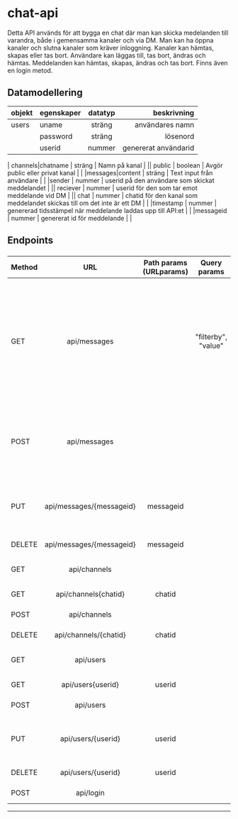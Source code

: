 # chat-api

Detta API används för att bygga en chat där man kan skicka medelanden till varandra, både i gemensamma kanaler och via DM. Man kan ha öppna kanaler och slutna kanaler som kräver inloggning. Kanaler kan hämtas, skapas eller tas bort. Användare kan läggas till, tas bort, ändras och hämtas. Meddelanden kan hämtas, skapas, ändras och tas bort. Finns även en login metod.
####


## Datamodellering
|objekt | egenskaper | datatyp | beskrivning|
|:------|:------|:---:|---:|
|users |uname | sträng | användares namn |
| |password | sträng | lösenord |
| |userid | nummer | genererat användarid |
|
channels|chatname | sträng | Namn på kanal |
|| public | boolean | Avgör public eller privat kanal |
|
|messages|content | sträng | Text input från användare |
| |sender | nummer | userid på den användare som skickat meddelandet |
|| reciever | nummer | userid för den som tar emot meddelande vid DM |
|| chat | nummer | chatid för den kanal som meddelandet skickas till om det inte är ett DM |
| |timestamp | nummer | genererad tidsstämpel när meddelande laddas upp till API:et |
| |messageid | nummer | genererat id för meddelande |
|



## Endpoints


###
| Method | URL| Path params (URLparams) | Query params | Body params |Description |
|:-----|:---:|:---:|:---:|:---:|---|
| GET | api/messages || "filterby", "value" | | Hämta meddelanden. Ange med hjälpa av query-string om det ska hämtas med värde för kanal(chat) eller DM(sender), ange kanalen eller avsändarens id ("chat-value" respektive "sender-value") enligt logiken: api/messages/?filterby=chat&value=chatValue där chatValue ersätts med din kanals id. Returnerar { "content" , "chat" , "sender" ,"timestamp" , messageid}|
| POST | api/messages | | | {"content": "sender": "chat" } eller {"content" , "sender" , "reciever" } | Skapa ett nytt meddelande, ange i body om meddelanden ska ha parameter {chat} eller {reciver} beroende på om det ska användas i en kanal eller som ett DM. "timestamp" och "messageid" genereras automatiskt vid POST |
| PUT  |  api/messages/{messageid}| messageid ||| Uppdatera ett meddelande med ett angivet {messageid}. Skicka med de parametrar som ska ändras i body. Alla parametrar utom "messageid" kan ändras.|
 |DELETE | api/messages/{messageid} | messageid | | | Ta bort ett meddelande med ett angivet {messageid}. |
| GET | api/channels | | | | Hämta samtliga kanaler. Returnerar {"chatname" , "public" , "chatid"} |
| GET | api/channels{chatid} | chatid | | | Hämta en kanal med ett angivet {chatid}. |
| POST | api/channels | | | {"chatname" , "public"} | Skapa en ny kanal.  Chatid skapas automatiskt vid POST. |
| DELETE | api/channels/{chatid}| chatid | | | Ta bort en befintlig kanal med ett angivet {chatid}. |
| GET | api/users | | | | Hämta samtliga användare. Returnerar {"uname" , "password" , "userid"} |
|GET | api/users{userid} | userid | |  | Hämta en användare med ett angivet {userid} .|
| POST | api/users | | | { "uname", "password"} | Lägga till ny användare. |
| PUT | api/users/{userid}  | userid | || Uppdatera ett users-objekt med ett angivet {userid}. Lägg till {"uname"} eller {"password"} i body beroende på vad som ska ändras. |
| DELETE | api/users/{userid}  | userid | | | Ta bort en användare ed ett angivet {userid}. |
| POST | api/login | | | {"uname","password" } | Logga in som användare. |

----------------------------------------

